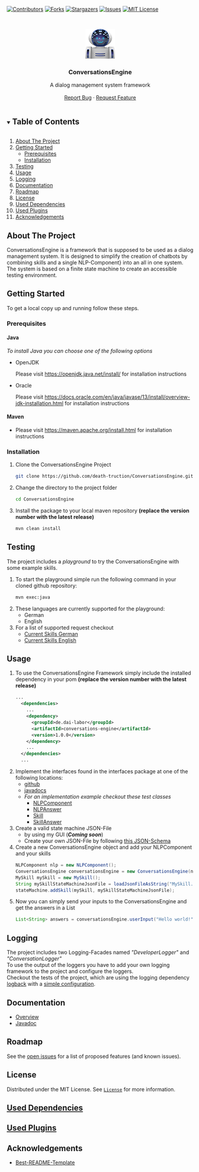 <!-- PROJECT SHIELDS -->
[![Contributors][contributors-shield]][contributors-url]
[![Forks][forks-shield]][forks-url]
[![Stargazers][stars-shield]][stars-url]
[![Issues][issues-shield]][issues-url]
[![MIT License][license-shield]][license-url]



<!-- PROJECT LOGO -->
<br />
<p align="center">
  <a href="https://github.com/death-truction/ConversationsEngine">
    <img src="Images/Icon.png" alt="Logo" width="80" height="80">
  </a>

  <h3 align="center">ConversationsEngine</h3>

  <p align="center">
    A dialog management system framework
    <br />
    <br />
    <a href="https://github.com/death-truction/ConversationsEngine/issues">Report Bug</a>
    ·
    <a href="https://github.com/death-truction/ConversationsEngine/issues">Request Feature</a>
  </p>
</p>



<details open="open"><summary><h2 style="display: inline-block">Table of Contents</h2></summary>
  <ol>
    <li>
      <a href="#about-the-project">About The Project</a>
    <li>
      <a href="#getting-started">Getting Started</a>
      <ul>
        <li><a href="#prerequisites">Prerequisites</a></li>
        <li><a href="#installation">Installation</a></li>
      </ul>
    </li>
    <li><a href="#testing">Testing</a></li>
    <li><a href="#usage">Usage</a></li>
    <li><a href="#logging">Logging</a></li>
    <li><a href="#documentation">Documentation</a></li>
    <li><a href="#roadmap">Roadmap</a></li>
    <li><a href="#license">License</a></li>
    <li><a href="#used-dependencies">Used Dependencies</a></li>
    <li><a href="#used-plugins">Used Plugins</a></li>
    <li><a href="#acknowledgements">Acknowledgements</a></li>
  </ol>
</details>



## About The Project

ConversationsEngine is a framework that is supposed to be used as a dialog management system. It is designed to simplify the creation of chatbots by combining skills and a single NLP-Component} into an all in one system.<br>
The system is based on a finite state machine to create an accessible testing
environment.


## Getting Started

To get a local copy up and running follow these steps.

### Prerequisites

#### <b>Java</b>

<i>To install Java you can choose one of the following options</i>

  * OpenJDK
  
    Please visit https://openjdk.java.net/install/ for installation instructions

  * Oracle

    Please visit https://docs.oracle.com/en/java/javase/13/install/overview-jdk-installation.html for installation instructions
#### <b>Maven</b>

  * Please visit https://maven.apache.org/install.html for installation instructions

### Installation

1. Clone the ConversationsEngine Project
   ```sh
   git clone https://github.com/death-truction/ConversationsEngine.git
   ```
2. Change the directory to the project folder
    ```sh
    cd ConversationsEngine
    ```
3. Install the package to your local maven repository <b>(replace the version number with the latest release)</b>
    ```sh
    mvn clean install
    ```

## Testing

The project includes a <i>playground</i> to try the ConversationsEngine with some example skills. 
1. To start the playground simple run the following command in your cloned github repository:
    ```sh
    mvn exec:java
    ```
2. These languages are currently supported for the playground:
    * German
    * English
3. For a list of supported request checkout
    * [Current Skills German](https://github.com/Death-Truction/ConversationsEngine/blob/main/Current%20Skills%20German.md)
    * [Current Skills English](https://github.com/Death-Truction/ConversationsEngine/blob/main/Current%20Skills%20English.md)

## Usage

1. To use the ConversationsEngine Framework simply include the installed dependency in your pom <b>(replace the version number with the latest release)</b>
    ```xml
    ...
      <dependencies>
        ...
        <dependency>
          <groupId>de.dai-labor</groupId>
          <artifactId>conversations-engine</artifactId>
          <version>1.0.0</version>
        </dependency>
        ...
      </dependencies>
      ...
    ```
2. Implement the interfaces found in the interfaces package at one of the following locations:
    * [github](https://github.com/Death-Truction/ConversationsEngine/tree/main/ConversationsEngine/src/main/java/interfaces)
    * [javadocs](https://death-truction.github.io/ConversationsEngine/apidocs/interfaces/package-summary.html)
    * <i>For an implementation example checkout these test classes</i>
      * [NLPComponent](https://github.com/Death-Truction/ConversationsEngine/blob/main/ConversationsEngine/src/test/java/interfaces_implementation/NLPComponent.java)
      * [NLPAnswer](https://github.com/Death-Truction/ConversationsEngine/blob/main/ConversationsEngine/src/test/java/interfaces_implementation/NLPAnswer.java)
      * [Skill](https://github.com/Death-Truction/ConversationsEngine/blob/main/ConversationsEngine/src/test/java/skills/WeatherSkill.java)
      * [SkillAnswer](https://github.com/Death-Truction/ConversationsEngine/blob/main/ConversationsEngine/src/test/java/interfaces_implementation/SkillAnswer.java)
3. Create a valid state machine JSON-File 
    * by using my GUI (<b><i>Coming soon</i></b>)
    * Create your own JSON-File by following [this JSON-Schema](https://github.com/Death-Truction/ConversationsEngine/blob/main/ConversationsEngine/src/main/resources/SkillStateMachine_Schema.json)
4. Create a new ConversationsEngine object and add your NLPComponent and your skills
    ```java
    NLPComponent nlp = new NLPComponent();
    ConversationsEngine conversationsEngine = new ConversationsEngine(nlp);
    MySkill mySkill = new MySkill();
    String mySkillStateMachineJsonFile = loadJsonFileAsString("MySkill.json");
    stateMachine.addSkill(mySkill, mySkillStateMachineJsonFile);
    ```
5. Now you can simply send your inputs to the ConversationsEngine and get the answers in a List
    ```java
    List<String> answers = conversationsEngine.userInput("Hello world!");
    ```
## Logging

The project includes two Logging-Facades named <i>"DeveloperLogger"</i> and <i>"ConversationLogger"</i><br>
To use the output of the loggers you have to add your own logging framework to the project and configure the loggers.<br>
Checkout the tests of the project, which are using the logging dependency [logback](https://death-truction.github.io/ConversationsEngine/dependencies.html) with a [simple configuration](https://github.com/Death-Truction/ConversationsEngine/blob/main/ConversationsEngine/src/test/resources/logback.xml).
## Documentation
* [Overview](https://death-truction.github.io/ConversationsEngine/index.html)
* [Javadoc](https://death-truction.github.io/ConversationsEngine/apidocs/index.html)

## Roadmap

See the [open issues](https://github.com/death-truction/ConversationsEngine/issues) for a list of proposed features (and known issues).


## License

Distributed under the MIT License. See [`License`][license-url] for more information.

## [Used Dependencies](https://death-truction.github.io/ConversationsEngine/dependencies.html)

## [Used Plugins](https://death-truction.github.io/ConversationsEngine/plugins.html)

## Acknowledgements

* [Best-README-Template](https://github.com/othneildrew/Best-README-Template)


<!-- MARKDOWN LINKS & IMAGES -->
[contributors-shield]: https://img.shields.io/github/contributors/death-truction/ConversationsEngine.svg?style=for-the-badge
[contributors-url]: https://github.com/death-truction/ConversationsEngine/graphs/contributors
[forks-shield]: https://img.shields.io/github/forks/death-truction/ConversationsEngine.svg?style=for-the-badge
[forks-url]: https://github.com/death-truction/ConversationsEngine/network/members
[stars-shield]: https://img.shields.io/github/stars/death-truction/ConversationsEngine.svg?style=for-the-badge
[stars-url]: https://github.com/death-truction/ConversationsEngine/stargazers
[issues-shield]: https://img.shields.io/github/issues/death-truction/ConversationsEngine.svg?style=for-the-badge
[issues-url]: https://github.com/death-truction/ConversationsEngine/issues
[license-shield]: https://img.shields.io/github/license/death-truction/ConversationsEngine.svg?style=for-the-badge
[license-url]: https://github.com/death-truction/ConversationsEngine/blob/main/LICENSE